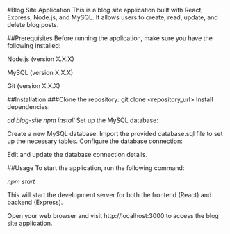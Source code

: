 #Blog Site Application
This is a blog site application built with React, Express, Node.js, and MySQL. It allows users to create, read, update, and delete blog posts.

##Prerequisites
Before running the application, make sure you have the following installed:

Node.js (version X.X.X)

MySQL (version X.X.X)

Git (version X.X.X)

##Installation
###Clone the repository:
git clone <repository_url>
Install dependencies:

*cd blog-site*
*npm install*
Set up the MySQL database:

Create a new MySQL database.
Import the provided database.sql file to set up the necessary tables.
Configure the database connection:

Edit and update the database connection details.

##Usage
To start the application, run the following command:

*npm start*

This will start the development server for both the frontend (React) and backend (Express).

Open your web browser and visit http://localhost:3000 to access the blog site application.
